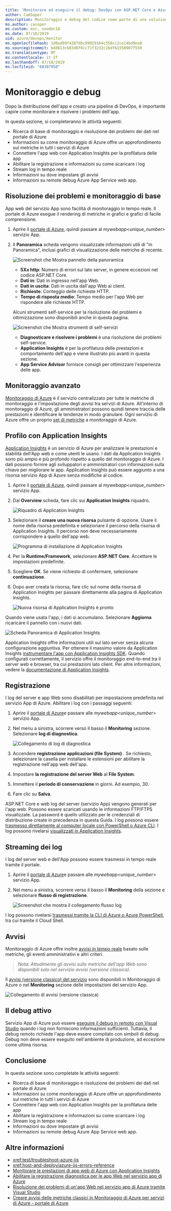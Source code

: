 ```yaml
---
title: 'Monitorare ed eseguire il debug: DevOps con ASP.NET Core e Azure'
author: CamSoper
description: Monitoraggio e debug del codice come parte di una soluzione DevOps con ASP.NET Core e Azure
ms.author: casoper
ms.custom: mvc, seodec18
ms.date: 07/10/2019
uid: azure/devops/monitor
ms.openlocfilehash: 1d8ed99f4387dbc99929164c558cc2ce14bd9ea0
ms.sourcegitcommit: b40613c603d6f0cc71f3232c16df61550907f550
ms.translationtype: MT
ms.contentlocale: it-IT
ms.lasthandoff: 07/18/2019
ms.locfileid: "68307950"
---
```

# <a name="monitor-and-debug"></a>Monitoraggio e debug

Dopo la distribuzione dell'app e creato una pipeline di DevOps, è importante capire come monitorare e risolvere i problemi dell'app.

In questa sezione, si completeranno le attività seguenti:

* Ricerca di base di monitoraggio e risoluzione dei problemi dei dati nel portale di Azure
* Informazioni su come monitoraggio di Azure offre un approfondimento sul metriche in tutti i servizi di Azure
* Connettere l'app web con Application Insights per la profilatura delle app
* Abilitare la registrazione e informazioni su come scaricare i log
* Stream log in tempo reale
* Informazioni su dove impostare gli avvisi
* Informazioni su remote debug Azure App Service web app.

## <a name="basic-monitoring-and-troubleshooting"></a>Risoluzione dei problemi e monitoraggio di base

App web del servizio App sono facilità di monitoraggio in tempo reale. Il portale di Azure esegue il rendering di metriche in grafici e grafici di facile comprensione.

1. Aprire il [portale di Azure](https://portal.azure.com), quindi passare al *mywebapp\<unique_number\>*  servizio App.

1. Il **Panoramica** scheda vengono visualizzate informazioni utili di "in Panoramica", inclusi grafici di visualizzazione delle metriche di recente.

    ![Screenshot che Mostra pannello della panoramica](./media/monitoring/overview.png)

    * **5Xx http**: Numero di errori sul lato server, in genere eccezioni nel codice ASP.NET Core.
    * **Dati in**: Dati in ingresso nell'app Web.
    * **Dati in uscita**: Dati in uscita dall'app Web ai client.
    * **Richieste**: Conteggio delle richieste HTTP.
    * **Tempo di risposta medio**: Tempo medio per l'app Web per rispondere alle richieste HTTP.

    Alcuni strumenti self-service per la risoluzione dei problemi e ottimizzazione sono disponibili anche in questa pagina.

    ![Screenshot che Mostra strumenti di self-servizi](./media/monitoring/wizards.png)

    * **Diagnosticare e risolvere i problemi** è una risoluzione dei problemi self-service.
    * **Application Insights** è per la profilatura delle prestazioni e comportamento dell'app e viene illustrato più avanti in questa sezione.
    * **App Service Advisor** fornisce consigli per ottimizzare l'esperienza delle app.

## <a name="advanced-monitoring"></a>Monitoraggio avanzato

[Monitoraggio di Azure](/azure/monitoring-and-diagnostics/) è il servizio centralizzato per tutte le metriche di monitoraggio e l'impostazione degli avvisi tra servizi di Azure. All'interno di monitoraggio di Azure, gli amministratori possono quindi tenere traccia delle prestazioni e identificare le tendenze in modo granulare. Ogni servizio di Azure offre un proprio [set di metriche](/azure/monitoring-and-diagnostics/monitoring-supported-metrics#microsoftwebsites-excluding-functions) a monitoraggio di Azure.

## <a name="profile-with-application-insights"></a>Profilo con Application Insights

[Application Insights](/azure/application-insights/app-insights-overview) è un servizio di Azure per analizzare le prestazioni e stabilità dell'App web e come utenti le usano. I dati da Application Insights sono più ampio e più profondo rispetto a quello del monitoraggio di Azure. I dati possono fornire agli sviluppatori e amministratori con informazioni sulla chiave per migliorare le app. Application Insights può essere aggiunto a una risorsa servizio App di Azure senza modifiche al codice.

1. Aprire il [portale di Azure](https://portal.azure.com), quindi passare al *mywebapp\<unique_number\>*  servizio App.
1. Dal **Overview** scheda, fare clic sui **Application Insights** riquadro.

    ![Riquadro di Application Insights](./media/monitoring/app-insights.png)

1. Selezionare il **creare una nuova risorsa** pulsante di opzione. Usare il nome della risorsa predefinita e selezionare il percorso della risorsa di Application Insights. Il percorso non deve necessariamente corrispondere a quello dell'app web.

    ![Programma di installazione di Application Insights](./media/monitoring/new-app-insights.png)

1. Per la **Runtime/Framework**, selezionare **ASP.NET Core**. Accettare le impostazioni predefinite.
1. Scegliere **OK**. Se viene richiesto di confermare, selezionare **continuazione**.
1. Dopo aver creata la risorsa, fare clic sul nome della risorsa di Application Insights per passare direttamente alla pagina di Application Insights.

    ![Nuova risorsa di Application Insights è pronto](./media/monitoring/new-app-insights-done.png)

Quando viene usata l'app, i dati si accumulano. Selezionare **Aggiorna** ricaricare il pannello con i nuovi dati.

![Scheda Panoramica di Application Insights](./media/monitoring/app-insights-overview.png)

Application Insights offre informazioni utili sul lato server senza alcuna configurazione aggiuntiva. Per ottenere il massimo valore da Application Insights [instrumentare l'app con Application Insights SDK](/azure/application-insights/app-insights-asp-net-core). Quando configurati correttamente, il servizio offre il monitoraggio end-to-end tra il server web e browser, tra cui prestazioni lato client. Per altre informazioni, vedere la [documentazione di Application Insights](/azure/application-insights/app-insights-overview).

## <a name="logging"></a>Registrazione

I log del server e app Web sono disabilitati per impostazione predefinita nel servizio App di Azure. Abilitare i log con i passaggi seguenti:

1. Aprire il [portale di Azure](https://portal.azure.com)e passare alle *mywebapp\<unique_number\>*  servizio App.
1. Nel menu a sinistra, scorrere verso il basso il **Monitoring** sezione. Selezionare **log di diagnostica**.

    ![Collegamento di log di diagnostica](./media/monitoring/logging.png)

1. Accendere **registrazione applicazioni (file System)** . Se richiesto, selezionare la casella per installare le estensioni per abilitare la registrazione nell'app web dell'app.
1. Impostare **la registrazione del server Web** al **File System**.
1. Immettere il **periodo di conservazione** in giorni. Ad esempio, 30.
1. Fare clic su **Salva**.

ASP.NET Core e web log del server (servizio App) vengono generati per l'app web. Possono essere scaricati usando le informazioni FTP/FTPS visualizzate. La password è quello utilizzato per le credenziali di distribuzione create in precedenza in questa Guida. I log possono essere [trasmesso direttamente al computer locale con PowerShell o Azure CLI](/azure/app-service/web-sites-enable-diagnostic-log#download). I log possono rivelarsi [visualizzati in Application Insights](/azure/app-service/web-sites-enable-diagnostic-log#how-to-view-logs-in-application-insights).

## <a name="log-streaming"></a>Streaming dei log

I log del server web e dell'App possono essere trasmessi in tempo reale tramite il portale.

1. Aprire il [portale di Azure](https://portal.azure.com)e passare alle *mywebapp\<unique_number\>*  servizio App.
1. Nel menu a sinistra, scorrere verso il basso il **Monitoring** della sezione e selezionare **flusso di registrazione**.

    ![Screenshot che mostra il collegamento flusso log](./media/monitoring/log-stream.png)

I log possono rivelarsi [trasmessi tramite la CLI di Azure o Azure PowerShell](/azure/app-service/web-sites-enable-diagnostic-log#streamlogs), tra cui tramite il Cloud Shell.

## <a name="alerts"></a>Avvisi

Monitoraggio di Azure offre inoltre [avvisi in tempo reale](/azure/monitoring-and-diagnostics/insights-alerts-portal) basato sulle metriche, gli eventi amministrativi e altri criteri.

> *Nota: Attualmente gli avvisi sulle metriche dell'app Web sono disponibili solo nel servizio avvisi (versione classica).*

Il [avvisi (versione classico) del servizio](/azure/monitoring-and-diagnostics/monitor-quick-resource-metric-alert-portal) sono disponibili in Monitoraggio di Azure o nel **Monitoring** sezione delle impostazioni del servizio App.

![Collegamento di avvisi (versione classica)](./media/monitoring/alerts.png)

## <a name="live-debugging"></a>Il debug attivo

Servizio App di Azure può essere [eseguire il debug in remoto con Visual Studio](/azure/app-service/web-sites-dotnet-troubleshoot-visual-studio#remotedebug) quando i log non forniscono informazioni sufficienti. Tuttavia, il debug remoto richiede l'app deve essere compilato con simboli di debug. Debug non deve essere eseguito nell'ambiente di produzione, ad eccezione come ultima risorsa.

## <a name="conclusion"></a>Conclusione

In questa sezione sono completate le attività seguenti:

* Ricerca di base di monitoraggio e risoluzione dei problemi dei dati nel portale di Azure
* Informazioni su come monitoraggio di Azure offre un approfondimento sul metriche in tutti i servizi di Azure
* Connettere l'app web con Application Insights per la profilatura delle app
* Abilitare la registrazione e informazioni su come scaricare i log
* Stream log in tempo reale
* Informazioni su dove impostare gli avvisi
* Informazioni su remote debug Azure App Service web app.

## <a name="additional-reading"></a>Altre informazioni

* <xref:test/troubleshoot-azure-iis>
* <xref:host-and-deploy/azure-iis-errors-reference>
* [Monitorare le prestazioni di app web di Azure con Application Insights](/azure/application-insights/app-insights-azure-web-apps)
* [Abilitare la registrazione diagnostica per le app Web nel servizio app di Azure](/azure/app-service/web-sites-enable-diagnostic-log)
* [Risoluzione dei problemi di un'app Web nel servizio app di Azure tramite Visual Studio](/azure/app-service/web-sites-dotnet-troubleshoot-visual-studio)
* [Creare avvisi delle metriche classici in Monitoraggio di Azure per servizi di Azure - portale di Azure](/azure/monitoring-and-diagnostics/insights-alerts-portal)

